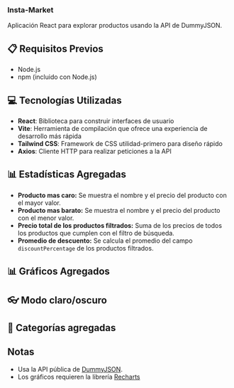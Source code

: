 ### Insta-Market

Aplicación React para explorar productos usando la API de DummyJSON.


## 📋 Requisitos Previos

- Node.js 
- npm (incluido con Node.js)



## 💻 Tecnologías Utilizadas

- **React**: Biblioteca para construir interfaces de usuario
- **Vite**: Herramienta de compilación que ofrece una experiencia de desarrollo más rápida
- **Tailwind CSS**: Framework de CSS utilidad-primero para diseño rápido
- **Axios**: Cliente HTTP para realizar peticiones a la API

## 📊 Estadísticas Agregadas
- **Producto mas caro:** Se muestra el nombre y el precio del producto con el mayor valor.
- **Producto mas barato:** Se muestra el nombre y el precio del producto con el menor valor.
- **Precio total de los productos filtrados:** Suma de los precios de todos los productos que cumplen con el filtro de búsqueda.
- **Promedio de descuento:** Se calcula el promedio del campo `discountPercentage` de los productos filtrados.

## 📊 Gráficos Agregados

## 👓 Modo claro/oscuro

##  📓 Categorías agregadas

## Notas

- Usa la API pública de [DummyJSON](https://dummyjson.com/).
- Los gráficos requieren la librería [Recharts](https://recharts.org/)
